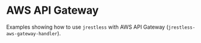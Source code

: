 # AWS API Gateway

Examples showing how to use `jrestless` with AWS API Gateway (`jrestless-aws-gateway-handler`).